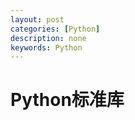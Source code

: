 ```yaml
---
layout: post
categories: [Python]
description: none
keywords: Python
---
```

# Python标准库































